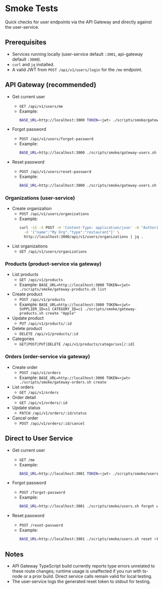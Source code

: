 # Smoke Tests

Quick checks for user endpoints via the API Gateway and directly against the user-service.

## Prerequisites

- Services running locally (user-service default `:3001`, api-gateway default `:3000`).
- `curl` and `jq` installed.
- A valid JWT from `POST /api/v1/users/login` for the `/me` endpoint.

## API Gateway (recommended)

- Get current user
  - `GET /api/v1/users/me`
  - Example:
    ```bash
    BASE_URL=http://localhost:3000 TOKEN=<jwt> ./scripts/smoke/gateway-users.sh me
    ```

- Forgot password
  - `POST /api/v1/users/forgot-password`
  - Example:
    ```bash
    BASE_URL=http://localhost:3000 ./scripts/smoke/gateway-users.sh forgot user@example.com
    ```

- Reset password
  - `POST /api/v1/users/reset-password`
  - Example:
    ```bash
    BASE_URL=http://localhost:3000 ./scripts/smoke/gateway-users.sh reset <token> 'NewP@ssw0rd1'
    ```

### Organizations (user-service)

- Create organization
  - `POST /api/v1/users/organizations`
  - Example:
    ```bash
    curl -sS -X POST -H 'Content-Type: application/json' -H "Authorization: Bearer $TOKEN" \
      -d '{"name":"My Org","type":"restaurant"}' \
      http://localhost:3000/api/v1/users/organizations | jq .
    ```
- List organizations
  - `GET /api/v1/users/organizations`

### Products (product-service via gateway)

- List products
  - `GET /api/v1/products`
  - Example: `BASE_URL=http://localhost:3000 TOKEN=<jwt> ./scripts/smoke/gateway-products.sh list`
- Create product
  - `POST /api/v1/products`
  - Example: `BASE_URL=http://localhost:3000 TOKEN=<jwt> SUPPLIER_ID=s1 CATEGORY_ID=c1 ./scripts/smoke/gateway-products.sh create "Apple"`
- Update product
  - `PUT /api/v1/products/:id`
- Delete product
  - `DELETE /api/v1/products/:id`
- Categories
  - `GET|POST|PUT|DELETE /api/v1/products/categories[/:id]`

### Orders (order-service via gateway)

- Create order
  - `POST /api/v1/orders`
  - Example: `BASE_URL=http://localhost:3000 TOKEN=<jwt> ./scripts/smoke/gateway-orders.sh create`
- List orders
  - `GET /api/v1/orders`
- Order detail
  - `GET /api/v1/orders/:id`
- Update status
  - `PATCH /api/v1/orders/:id/status`
- Cancel order
  - `POST /api/v1/orders/:id/cancel`

## Direct to User Service

- Get current user
  - `GET /me`
  - Example:
    ```bash
    BASE_URL=http://localhost:3001 TOKEN=<jwt> ./scripts/smoke/users.sh me
    ```

- Forgot password
  - `POST /forgot-password`
  - Example:
    ```bash
    BASE_URL=http://localhost:3001 ./scripts/smoke/users.sh forgot user@example.com
    ```

- Reset password
  - `POST /reset-password`
  - Example:
    ```bash
    BASE_URL=http://localhost:3001 ./scripts/smoke/users.sh reset <token> 'NewP@ssw0rd1'
    ```

## Notes

- API Gateway TypeScript build currently reports type errors unrelated to these route changes; runtime usage is unaffected if you run with ts-node or a prior build. Direct service calls remain valid for local testing.
- The user-service logs the generated reset token to stdout for testing.

